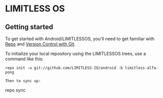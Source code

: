 LIMITLESS OS
===========

Getting started
---------------

To get started with Android/LIMITLESSOS, you'll need to get
familiar with [Repo](https://source.android.com/source/using-repo.html) and [Version Control with Git](https://source.android.com/source/version-control.html).

To initialize your local repository using the LIMITLESSOS trees, use a command like this:
```
repo init -u git://github.com/LIMITLESS-IO/android -b limitless-alfa-pong

Then to sync up:
```
repo sync
